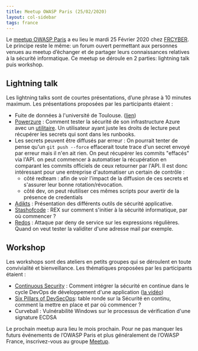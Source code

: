 ```yaml
---
title: Meetup OWASP Paris (25/02/2020)
layout: col-sidebar
tags: france
---
```


Le [meetup OWASP Paris](https://www.meetup.com/owasp-france/events/268407173/) a eu lieu le mardi 25 Février 2020 chez [FRCYBER](https://www.frcyber.com/). Le principe reste le même: un forum ouvert permettant aux personnes venues au meetup d’échanger et de partager leurs connaissances relatives à la sécurité informatique. Ce meetup se déroule en 2 parties: lightning talk puis workshop.

## Lightning talk

Les lightning talks sont de courtes présentations, d’une phrase à 10 minutes maximum. Les présentations proposées par les participants étaient :

* Fuite de données à l'université de Toulouse. ([lien](https://www.nextinpact.com/brief/universite-de-toulouse---fuite-de-donnees-pour-117-000-etudiants-et-personnels-11379.htm))
* [Powerzure](https://posts.specterops.io/attacking-azure-azure-ad-and-introducing-powerzure-ca70b330511a) : Comment tester la sécurité de son infrastructure Azure avec un [utilitaire](https://github.com/hausec/PowerZure). Un utilisateur ayant juste les droits de lecture peut récupérer les secrets qui sont dans les runbooks.
* Les secrets peuvent être diffusés par erreur : On pourrait tenter de pense qu'un `git push --force` effacerait toute trace d'un secret envoyé par erreur mais il n'en ait rien. On peut récupérer les commits "effacés" via l'API.
on peut commencer à automatiser la récupération en comparant les commits officiels de ceux retourner par l'API.
Il est donc intéressant pour une entreprise d'automatiser un certain de contrôle :
	* côté redteam : afin de voir l'impact de la diffusion de ces secrets et s'assurer leur bonne rotation/révocation.
	* côté dev, on peut réutiliser ces mêmes scripts pour avertir de la présence de credentials
* [Adikts](https://www.adikts.io/les-outils-de-securite-applicative/) : Présentation des différents outils de sécurité applicative.
* [Stashofcode](https://www.stashofcode.fr/root-me-racine-moi-si-tu-oses/) : REX sur comment s'initier à la sécurité informatique, par où commencer ?
* [Redos](https://blog.octo.com/redos-regular-expression-denial-of-service/) : Attaque par deny de service sur les expressions régulières. Quand on veut tester la validiter d'une adresse mail par exemple.

## Workshop

Les workshops sont des ateliers en petits groupes qui se déroulent en toute convivialité et bienveillance. Les thématiques proposées par les participants étaient :

* [Continuous Security](https://www.slideshare.net/OCTOTechnology/continuous-security-secure-a-devops-world) : Comment intégrer la sécurité en continue dans le cycle DevOps de développement d'une application ([la vidéo](https://www.youtube.com/watch?v=NLWcUToQgBY))
* [Six Pillars of DevSecOps](https://cloudsecurityalliance.org/artifacts/six-pillars-of-devsecops): table ronde sur la Sécurité en continu, comment la mettre en place et par où commencer ?
* Curveball : Vulnérabilité Windows sur le processus de vérification d'une signature ECDSA

Le prochain meetup aura lieu le mois prochain. Pour ne pas manquer les futurs événements de l’OWASP Paris et plus généralement de l’OWASP France, inscrivez-vous au groupe [Meetup](https://www.meetup.com/owasp-france/).
